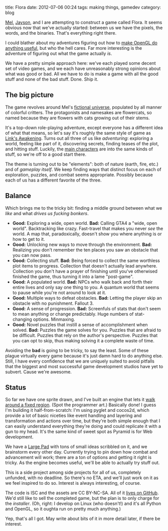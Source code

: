 title: Flora
date: 2012-07-06 00:24
tags: making things, gamedev
category: blog

[Mel][mel's da], [Jayson][marl's tumblr], and I are attempting to construct a game called Flora.  It seems obvious now that we've actually started: between us we have the pixels, the words, and the binaries.  That's everything right there.

I could blather about my adventures figuring out how to [make OpenGL do anything useful][jwz on opengl], but who the hell cares.  Far more interesting is the adventure of figuring out what the game actually _is_.

We have a pretty simple approach here: we've each played some decent set of video games, and we each have unreasonably strong opinions about what was good or bad.  All we have to do is make a game with all the good stuff and none of the bad stuff.  Done.  Ship it.


## The big picture

The game revolves around Mel's [fictional universe][flowercat gallery], populated by all manner of colorful critters.  The protagonists and namesakes are flowercats, so named because they are flowers with cats growing out of their stems.

It's a top-down role-playing adventure, except everyone has a different idea of what that means, so let's say it's roughly the same style of game as [Link's Awakening][].  Turns out all three of us like _adventuring_: exploring a world, feeling like part of it, discovering secrets, finding teases of the plot, and hitting stuff.  Luckily, the [main characters][Trevor and Maya] are into the same kinds of stuff, so we're off to a good start there.

The theme is turning out to be "elements": both of nature (earth, fire, etc.) and of _gameplay itself_.  We keep finding ways that distinct focus on each of exploration, puzzles, and combat seems appropriate.  Possibly because each of us has a different favorite of the three.


## Balance

Which brings me to the tricky bit: finding a middle ground between what we _like_ and what _drives us fucking bonkers_.

* **Good:** Exploring a wide, open world.  **Bad:** Calling GTA4 a "wide, open world".  Backtracking like crazy.  Fast-travel that makes you never _see_ the world.  A map that, paradoxically, doesn't show you where anything is or how to get to it.
* **Good:** Unlocking new ways to move through the environment.  **Bad:** Realizing you don't remember the ten places you saw an obstacle that you can now pass.
* **Good:** Collecting stuff.  **Bad:** Being forced to collect the same worthless plot items to progress.  Collection that doesn't actually lead anywhere.  Collection you don't have a prayer of finishing until you've otherwised finished the game, thus turning it into a lame "post-game".
* **Good:** A populated world.  **Bad:** NPCs who walk back and forth their entire lives and only say one thing to you.  A quantum world that seems to pause while you're not around to look at it.
* **Good:** Multiple ways to defeat obstacles.  **Bad:** Letting the player skip an obstacle with no punishment.  Fallout 3.
* **Good:** A sense of progression.  **Bad:** Screenfuls of stats that don't seem to mean anything or change predictably.  Huge numbers of stat-changing options.  Minmaxing.
* **Good:** Novel puzzles that instill a sense of accomplishment when solved.  **Bad:** Puzzles the game solves for you.  Puzzles that are afraid to be difficult.  Puzzles that rely on the author's perspective.  Puzzles that you can opt to skip, thus making solving it a complete waste of time.

Avoiding the **bad** is going to be tricky, to say the least.  Some of these plague virtually every game because it's just damn hard to do anything else.  Still, I have every confidence that we are uniquely suited to avoid pitfalls that the biggest and most successful game development studios have yet to subvert.  Cause we're awesome.


## Status

So far we have one sprite drawn, and I've built an engine that lets it [walk around a fixed region][programmer art].  (Spot the programmer art.)  Basically done!  I guess I'm building it half-from-scratch: I'm using pyglet and cocos2d, which provide a lot of basic niceties like event handling and layering and transformation and actions over time, but they're both simple enough that I can easily understand everything they're doing and could replicate it with a gun to my head.  It's the same kind of sweet spot as Pyramid is for Web development.

We have a [Large Pad][] with tons of small ideas scribbled on it, and we brainstorm every other day.  Currently trying to pin down how combat and advancement will work; there are a ton of options and getting it right is tricky.  As the engine becomes useful, we'll be able to actually try stuff out.

This is a side project among side projects for all of us, completely unfunded, with no deadline.  So there's no ETA, and we'll just work on it as we feel inspired to do so.  Interest is always interesting, of course.

The code is ISC and the assets are CC BY-NC-SA.  All of it [lives on GitHub][github].  We'd still like to sell the completed game, but the plan is to only charge for the _installer_.  (Oh, right: I develop on Linux (who doesn't!) and it's all Python and OpenGL, so it oughta run on pretty much anything.)

Yep, that's all I got.  May write about bits of it in more detail later, if there be interest.


[flowercat gallery]: http://purplekecleon.deviantart.com/gallery/308455
[github]: https://github.com/eevee/flora
[jwz on opengl]: http://www.jwz.org/blog/2012/06/i-have-ported-xscreensaver-to-the-iphone/
[Large Pad]: http://video.google.com/videoplay?docid=-8175247823467099595
[Link's Awakening]: http://www.nintendogal.com/wp-content/uploads/2010/12/ZeldaLinksAwakening1.png
[marl's tumblr]: http://marlcabinet.tumblr.com/
[mel's da]: http://purplekecleon.deviantart.com/
[programmer art]: http://i.imgur.com/8nSK4.png
[Trevor and Maya]: http://purplekecleon.deviantart.com/art/Trevor-s-Accident-185564812
